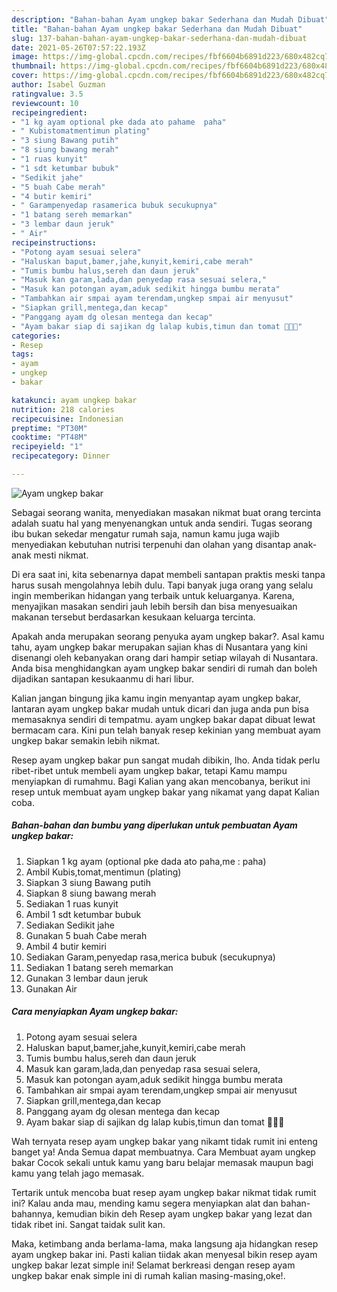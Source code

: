 ```yaml
---
description: "Bahan-bahan Ayam ungkep bakar Sederhana dan Mudah Dibuat"
title: "Bahan-bahan Ayam ungkep bakar Sederhana dan Mudah Dibuat"
slug: 137-bahan-bahan-ayam-ungkep-bakar-sederhana-dan-mudah-dibuat
date: 2021-05-26T07:57:22.193Z
image: https://img-global.cpcdn.com/recipes/fbf6604b6891d223/680x482cq70/ayam-ungkep-bakar-foto-resep-utama.jpg
thumbnail: https://img-global.cpcdn.com/recipes/fbf6604b6891d223/680x482cq70/ayam-ungkep-bakar-foto-resep-utama.jpg
cover: https://img-global.cpcdn.com/recipes/fbf6604b6891d223/680x482cq70/ayam-ungkep-bakar-foto-resep-utama.jpg
author: Isabel Guzman
ratingvalue: 3.5
reviewcount: 10
recipeingredient:
- "1 kg ayam optional pke dada ato pahame  paha"
- " Kubistomatmentimun plating"
- "3 siung Bawang putih"
- "8 siung bawang merah"
- "1 ruas kunyit"
- "1 sdt ketumbar bubuk"
- "Sedikit jahe"
- "5 buah Cabe merah"
- "4 butir kemiri"
- " Garampenyedap rasamerica bubuk secukupnya"
- "1 batang sereh memarkan"
- "3 lembar daun jeruk"
- " Air"
recipeinstructions:
- "Potong ayam sesuai selera"
- "Haluskan baput,bamer,jahe,kunyit,kemiri,cabe merah"
- "Tumis bumbu halus,sereh dan daun jeruk"
- "Masuk kan garam,lada,dan penyedap rasa sesuai selera,"
- "Masuk kan potongan ayam,aduk sedikit hingga bumbu merata"
- "Tambahkan air smpai ayam terendam,ungkep smpai air menyusut"
- "Siapkan grill,mentega,dan kecap"
- "Panggang ayam dg olesan mentega dan kecap"
- "Ayam bakar siap di sajikan dg lalap kubis,timun dan tomat 🥰🥰🥰"
categories:
- Resep
tags:
- ayam
- ungkep
- bakar

katakunci: ayam ungkep bakar 
nutrition: 218 calories
recipecuisine: Indonesian
preptime: "PT30M"
cooktime: "PT48M"
recipeyield: "1"
recipecategory: Dinner

---
```



![Ayam ungkep bakar](https://img-global.cpcdn.com/recipes/fbf6604b6891d223/680x482cq70/ayam-ungkep-bakar-foto-resep-utama.jpg)

Sebagai seorang wanita, menyediakan masakan nikmat buat orang tercinta adalah suatu hal yang menyenangkan untuk anda sendiri. Tugas seorang ibu bukan sekedar mengatur rumah saja, namun kamu juga wajib menyediakan kebutuhan nutrisi terpenuhi dan olahan yang disantap anak-anak mesti nikmat.

Di era  saat ini, kita sebenarnya dapat membeli santapan praktis meski tanpa harus susah mengolahnya lebih dulu. Tapi banyak juga orang yang selalu ingin memberikan hidangan yang terbaik untuk keluarganya. Karena, menyajikan masakan sendiri jauh lebih bersih dan bisa menyesuaikan makanan tersebut berdasarkan kesukaan keluarga tercinta. 



Apakah anda merupakan seorang penyuka ayam ungkep bakar?. Asal kamu tahu, ayam ungkep bakar merupakan sajian khas di Nusantara yang kini disenangi oleh kebanyakan orang dari hampir setiap wilayah di Nusantara. Anda bisa menghidangkan ayam ungkep bakar sendiri di rumah dan boleh dijadikan santapan kesukaanmu di hari libur.

Kalian jangan bingung jika kamu ingin menyantap ayam ungkep bakar, lantaran ayam ungkep bakar mudah untuk dicari dan juga anda pun bisa memasaknya sendiri di tempatmu. ayam ungkep bakar dapat dibuat lewat bermacam cara. Kini pun telah banyak resep kekinian yang membuat ayam ungkep bakar semakin lebih nikmat.

Resep ayam ungkep bakar pun sangat mudah dibikin, lho. Anda tidak perlu ribet-ribet untuk membeli ayam ungkep bakar, tetapi Kamu mampu menyiapkan di rumahmu. Bagi Kalian yang akan mencobanya, berikut ini resep untuk membuat ayam ungkep bakar yang nikamat yang dapat Kalian coba.

<!--inarticleads1-->

##### Bahan-bahan dan bumbu yang diperlukan untuk pembuatan Ayam ungkep bakar:

1. Siapkan 1 kg ayam (optional pke dada ato paha,me : paha)
1. Ambil  Kubis,tomat,mentimun (plating)
1. Siapkan 3 siung Bawang putih
1. Siapkan 8 siung bawang merah
1. Sediakan 1 ruas kunyit
1. Ambil 1 sdt ketumbar bubuk
1. Sediakan Sedikit jahe
1. Gunakan 5 buah Cabe merah
1. Ambil 4 butir kemiri
1. Sediakan  Garam,penyedap rasa,merica bubuk (secukupnya)
1. Sediakan 1 batang sereh memarkan
1. Gunakan 3 lembar daun jeruk
1. Gunakan  Air




<!--inarticleads2-->

##### Cara menyiapkan Ayam ungkep bakar:

1. Potong ayam sesuai selera
1. Haluskan baput,bamer,jahe,kunyit,kemiri,cabe merah
1. Tumis bumbu halus,sereh dan daun jeruk
1. Masuk kan garam,lada,dan penyedap rasa sesuai selera,
1. Masuk kan potongan ayam,aduk sedikit hingga bumbu merata
1. Tambahkan air smpai ayam terendam,ungkep smpai air menyusut
1. Siapkan grill,mentega,dan kecap
1. Panggang ayam dg olesan mentega dan kecap
1. Ayam bakar siap di sajikan dg lalap kubis,timun dan tomat 🥰🥰🥰




Wah ternyata resep ayam ungkep bakar yang nikamt tidak rumit ini enteng banget ya! Anda Semua dapat membuatnya. Cara Membuat ayam ungkep bakar Cocok sekali untuk kamu yang baru belajar memasak maupun bagi kamu yang telah jago memasak.

Tertarik untuk mencoba buat resep ayam ungkep bakar nikmat tidak rumit ini? Kalau anda mau, mending kamu segera menyiapkan alat dan bahan-bahannya, kemudian bikin deh Resep ayam ungkep bakar yang lezat dan tidak ribet ini. Sangat taidak sulit kan. 

Maka, ketimbang anda berlama-lama, maka langsung aja hidangkan resep ayam ungkep bakar ini. Pasti kalian tiidak akan menyesal bikin resep ayam ungkep bakar lezat simple ini! Selamat berkreasi dengan resep ayam ungkep bakar enak simple ini di rumah kalian masing-masing,oke!.

